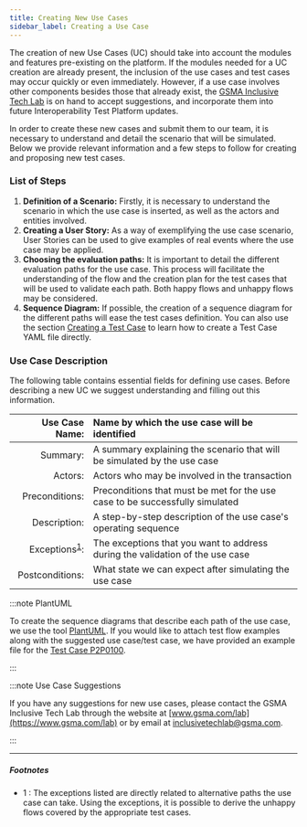 ```yaml
---
title: Creating New Use Cases
sidebar_label: Creating a Use Case
---
```


The creation of new Use Cases (UC) should take into account the modules and
features pre-existing on the platform. If the modules needed for a UC creation
are already present, the inclusion of the use cases and test cases may occur
quickly or even immediately. However, if a use case involves other components
besides those that already exist, the
[GSMA Inclusive Tech Lab](https://www.gsma.com/lab) is on hand to accept
suggestions, and incorporate them into future Interoperability Test Platform
updates.

In order to create these new cases and submit them to our team, it is necessary
to understand and detail the scenario that will be simulated. Below we provide
relevant information and a few steps to follow for creating and proposing new
test cases.

### List of Steps

1. **Definition of a Scenario:** Firstly, it is necessary to understand the
   scenario in which the use case is inserted, as well as the actors and
   entities involved.
2. **Creating a User Story:** As a way of exemplifying the use case scenario,
   User Stories can be used to give examples of real events where the use case
   may be applied.
3. **Choosing the evaluation paths:** It is important to detail the different
   evaluation paths for the use case. This process will facilitate the
   understanding of the flow and the creation plan for the test cases that will
   be used to validate each path. Both happy flows and unhappy flows may be
   considered.
4. **Sequence Diagram:** If possible, the creation of a sequence diagram for the
   different paths will ease the test cases definition. You can also use the
   section [Creating a Test Case](/testcases/template) to learn how to create a
   Test Case YAML file directly.

### Use Case Description

The following table contains essential fields for defining use cases. Before
describing a new UC we suggest understanding and filling out this information.

|                         Use Case Name: | Name by which the use case will be identified                                 |
| -------------------------------------: | :---------------------------------------------------------------------------- |
|                               Summary: | A summary explaining the scenario that will be simulated by the use case      |
|                                Actors: | Actors who may be involved in the transaction                                 |
|                         Preconditions: | Preconditions that must be met for the use case to be successfully simulated  |
|                           Description: | A step-by-step description of the use case's operating sequence               |
| Exceptions<sup>[1](#exceptions)</sup>: | The exceptions that you want to address during the validation of the use case |
|                        Postconditions: | What state we can expect after simulating the use case                        |

:::note PlantUML

To create the sequence diagrams that describe each path of the use case, we use
the tool [PlantUML](https://plantuml.com/). If you would like to attach test
flow examples along with the suggested use case/test case, we have provided an
example file for the [Test Case P2P0100](/files/diagrams/p2p0100.plantuml).

:::

:::note Use Case Suggestions

If you have any suggestions for new use cases, please contact the GSMA Inclusive
Tech Lab through the website at [www.gsma.com/lab](https://www.gsma.com/lab) or
by email at [inclusivetechlab@gsma.com](mailto:inclusivetechlab@gsma.com).

:::

---

##### Footnotes

- <a name="exceptions">1 </a>: The exceptions listed are directly related to
  alternative paths the use case can take. Using the exceptions, it is possible
  to derive the unhappy flows covered by the appropriate test cases.
